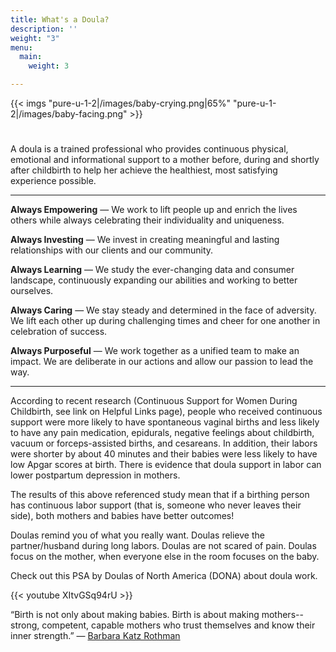 ```yaml
---
title: What's a Doula?
description: ''
weight: "3"
menu:
  main:
    weight: 3

---
```

{{< imgs "pure-u-1-2|/images/baby-crying.png|65%" "pure-u-1-2|/images/baby-facing.png" >}}

# 

A doula is a trained professional who provides continuous physical, emotional and informational support to a mother before, during and shortly after childbirth to help her achieve the healthiest, most satisfying experience possible.

***

**Always Empowering** — We work to lift people up and enrich the lives others while always celebrating their individuality and uniqueness.

**Always Investing** — We invest in creating meaningful and lasting
relationships with our clients and our community.

**Always Learning** — We study the ever-changing data and consumer landscape, continuously expanding our abilities and working to better ourselves.

**Always Caring** — We stay steady and determined in the face of adversity. We lift each other up during challenging times and cheer for one another in celebration of success.

**Always Purposeful** — We work together as a unified team to make an impact. We are deliberate in our actions and allow our passion to lead the way.

***

According to recent research (Continuous Support for Women During Childbirth, see link on Helpful Links page), people who received continuous support were more likely to have spontaneous vaginal births and less likely to have any pain medication, epidurals, negative feelings about childbirth, vacuum or forceps-assisted births, and cesareans. In addition, their labors were shorter by about 40 minutes and their babies were less likely to have low Apgar scores at birth. There is evidence that doula support in labor can lower postpartum depression in mothers.

The results of this above referenced study mean that if a birthing person has continuous labor support (that is, someone who never leaves their side), both mothers and babies have better outcomes!

Doulas remind you of what you really want. Doulas relieve the partner/husband during long labors. Doulas are not scared of pain. Doulas focus on the mother, when everyone else in the room focuses on the baby.

Check out this PSA by Doulas of North America (DONA) about doula work.

{{< youtube XItvGSq94rU >}}

“Birth is not only about making babies. Birth is about making mothers--strong, competent, capable mothers who trust themselves and know their inner strength.” ― [Barbara Katz Rothman](https://en.wikipedia.org/wiki/Barbara_Katz_Rothman)